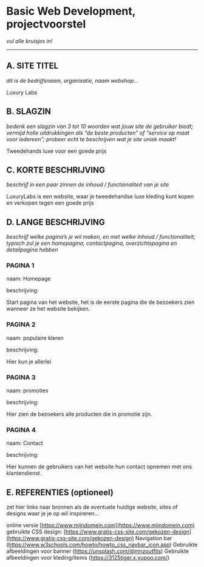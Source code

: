 # Basic Web Development, projectvoorstel

_vul alle kruisjes in!_

---

## A. SITE TITEL
_dit is de bedrijfsnaam, organisatie, naam webshop..._

Luxury Labs

## B. SLAGZIN
_bedenk een slagzin van 3 tot 10 woorden wat jouw site de gebruiker biedt; vermijd holle uitdrukkingen als “de beste producten” of “service op maat voor iedereen”; probeer echt te beschrijven wat je site uniek maakt!_

Tweedehands luxe voor een goede prijs

## C. KORTE BESCHRIJVING 
_beschrijf in een paar zinnen de inhoud / functionaliteit van je site_

LuxuryLabs is een website, waar je tweedehandse luxe kleding kunt kopen en verkopen tegen een goede prijs

## D. LANGE BESCHRIJVING    
_beschrijf welke pagina’s je wil maken, en met welke inhoud / functionaliteit; typisch zul je een homepagina, contactpagina, overzichtspagina en detailpagina hebben_



### PAGINA 1 
naam: Homepage 

beschrijving:

Start pagina van het website, het is de eerste pagina die de bezoekers zien wanneer ze het website bekijken.

### PAGINA 2
naam: populaire kleren

beschrijving:

Hier kun je allerlei

### PAGINA 3
naam: promoties 

beschrijving:

Hier zien de bezoekers alle producten die in promotie zijn.

### PAGINA 4
naam: Contact

beschrijving:

Hier kunnen de gebruikers van het website hun contact opnemen met ons klantendienst.

## E. REFERENTIES (optioneel) 
zet hier links naar bronnen als de eventuele huidige website, sites of designs waar je je op wil inspireren... 

online versie [https://www.mijndomein.com](https://www.mijndomein.com)  
gebruikte CSS design: [https://www.gratis-css-site.com/gekozen-design](https://www.gratis-css-site.com/gekozen-design) 
Navigation bar (https://www.w3schools.com/howto/howto_css_navbar_icon.asp) 
Gebruikte afbeeldingen voor banner (https://unsplash.com/@mnzoutfits)
Gebruikte afbeeldingen voor kleding/items (https://3125tiger.x.yupoo.com/)